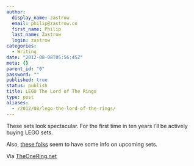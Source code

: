 ```yaml
---
author:
  display_name: zastrow
  email: philip@zastrow.co
  first_name: Philip
  last_name: Zastrow
  login: zastrow
categories:
  - Writing
date: "2012-08-08T05:56:45Z"
meta: {}
parent_id: "0"
password: ""
published: true
status: publish
title: LEGO The Lord of The Rings
type: post
aliases:
  - /2012/08/lego-the-lord-of-the-rings/
---
```

<p>These sets look spectacular. For the first time in ten years I’ll be actively buying LEGO sets.</p>
<p>Also, <a href="http://www.lordofthebrick.com">these folks</a> seem to have some info on upcoming sets.</p>
<p>Via <a href="http://www.theonering.net/torwp/2012/08/08/60566-lego-lotr-collectors-edition-ships-with-elrond/">TheOneRing.net</a></p>
